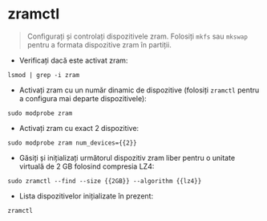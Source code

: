 # zramctl

> Configurați și controlați dispozitivele zram.
> Folosiți `mkfs` sau `mkswap` pentru a formata dispozitive zram în partiții.

- Verificați dacă este activat zram:

`lsmod | grep -i zram`

- Activați zram cu un număr dinamic de dispozitive (folosiți `zramctl` pentru a configura mai departe dispozitivele):

`sudo modprobe zram`

- Activați zram cu exact 2 dispozitive:

`sudo modprobe zram num_devices={{2}}`

- Găsiți și inițializați următorul dispozitiv zram liber pentru o unitate virtuală de 2 GB folosind compresia LZ4:

`sudo zramctl --find --size {{2GB}} --algorithm {{lz4}}`

- Lista dispozitivelor inițializate în prezent:

`zramctl`
